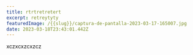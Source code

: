 ```yaml
---
title: rtrtretretert
excerpt: retreytyty
featuredImage: /{{slug}}/captura-de-pantalla-2023-03-17-165007.jpg
date: 2023-03-18T23:43:01.442Z
---
```

x﻿czxcxzcxzcz